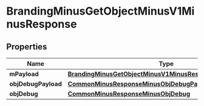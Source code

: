 
# BrandingMinusGetObjectMinusV1MinusResponse

## Properties
Name | Type | Description | Notes
------------ | ------------- | ------------- | -------------
**mPayload** | [**BrandingMinusGetObjectMinusV1MinusResponseMinusMPayload**](BrandingMinusGetObjectMinusV1MinusResponseMinusMPayload.md) |  | 
**objDebugPayload** | [**CommonMinusResponseMinusObjDebugPayload**](CommonMinusResponseMinusObjDebugPayload.md) |  |  [optional]
**objDebug** | [**CommonMinusResponseMinusObjDebug**](CommonMinusResponseMinusObjDebug.md) |  |  [optional]




